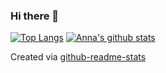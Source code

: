 ### Hi there 👋

[![Top Langs](https://github-readme-stats.vercel.app/api/top-langs/?username=aspfohl&theme=vue&count_private=true)]() [![Anna's github stats](https://github-readme-stats.vercel.app/api?username=aspfohl&hide=issues&count_private=true&theme=vue)]()


Created via [github-readme-stats](https://github.com/anuraghazra/github-readme-stats)
